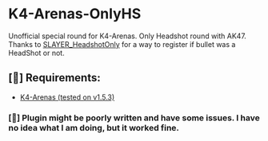 # K4-Arenas-OnlyHS
 Unofficial special round for K4-Arenas. Only Headshot round with AK47.
 Thanks to [SLAYER_HeadshotOnly](https://github.com/zakriamansoor47/SLAYER_HeadshotOnly) for a way to register if bullet was a HeadShot or not.

## [📌] Requirements:
- [K4-Arenas (tested on v1.5.3)](https://github.com/K4ryuu/K4-Arenas)

### [🚨] Plugin might be poorly written and have some issues. I have no idea what I am doing, but it worked fine.